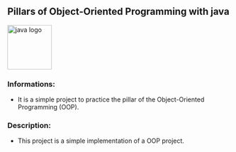 ## Pillars of Object-Oriented Programming with java

<div style="display: flex; align-items: center;">
  <img src="https://user-images.githubusercontent.com/25181517/117201156-9a724800-adec-11eb-9a9d-3cd0f67da4bc.png" alt="java logo" width="100" height="auto">
</div>

### Informations:

- It is a simple project to practice the pillar of the Object-Oriented Programming (OOP).
### Description:

- This project is a simple implementation of a OOP project.
